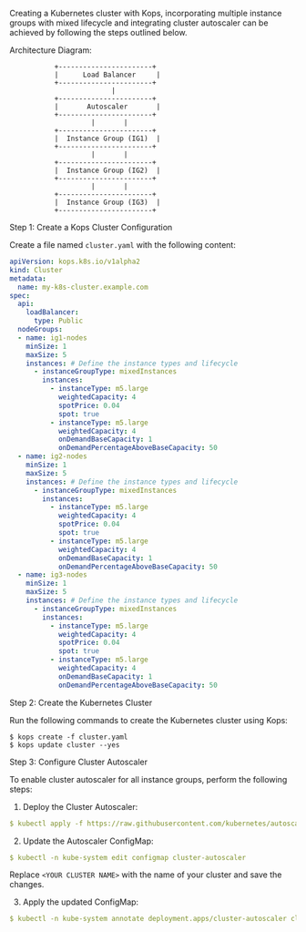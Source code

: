 Creating a Kubernetes cluster with Kops, incorporating multiple instance groups with mixed lifecycle and integrating cluster autoscaler can be achieved by following the steps outlined below.

Architecture Diagram:
```
           +-----------------------+
           |      Load Balancer     |
           +-----------------------+
                         |
           +-----------------------+
           |       Autoscaler       |
           +-----------------------+
                    |       |        
           +-----------------------+
           |  Instance Group (IG1)  |
           +-----------------------+
                    |       |
           +-----------------------+
           |  Instance Group (IG2)  |
           +-----------------------+
                    |       |
           +-----------------------+
           |  Instance Group (IG3)  |
           +-----------------------+
```

Step 1: Create a Kops Cluster Configuration

Create a file named `cluster.yaml` with the following content:
```yaml
apiVersion: kops.k8s.io/v1alpha2
kind: Cluster
metadata:
  name: my-k8s-cluster.example.com
spec:
  api:
    loadBalancer:
      type: Public
  nodeGroups:
  - name: ig1-nodes
    minSize: 1
    maxSize: 5
    instances: # Define the instance types and lifecycle
      - instanceGroupType: mixedInstances
        instances:
          - instanceType: m5.large
            weightedCapacity: 4
            spotPrice: 0.04
            spot: true
          - instanceType: m5.large
            weightedCapacity: 4
            onDemandBaseCapacity: 1
            onDemandPercentageAboveBaseCapacity: 50
  - name: ig2-nodes
    minSize: 1
    maxSize: 5
    instances: # Define the instance types and lifecycle
      - instanceGroupType: mixedInstances
        instances:
          - instanceType: m5.large
            weightedCapacity: 4
            spotPrice: 0.04
            spot: true
          - instanceType: m5.large
            weightedCapacity: 4
            onDemandBaseCapacity: 1
            onDemandPercentageAboveBaseCapacity: 50
  - name: ig3-nodes
    minSize: 1
    maxSize: 5
    instances: # Define the instance types and lifecycle
      - instanceGroupType: mixedInstances
        instances:
          - instanceType: m5.large
            weightedCapacity: 4
            spotPrice: 0.04
            spot: true
          - instanceType: m5.large
            weightedCapacity: 4
            onDemandBaseCapacity: 1
            onDemandPercentageAboveBaseCapacity: 50
```

Step 2: Create the Kubernetes Cluster

Run the following commands to create the Kubernetes cluster using Kops:
```
$ kops create -f cluster.yaml
$ kops update cluster --yes
```

Step 3: Configure Cluster Autoscaler

To enable cluster autoscaler for all instance groups, perform the following steps:

1. Deploy the Cluster Autoscaler:
```yaml
$ kubectl apply -f https://raw.githubusercontent.com/kubernetes/autoscaler/master/cluster-autoscaler/cloudprovider/aws/examples/cluster-autoscaler-autodiscover.yaml
```

2. Update the Autoscaler ConfigMap:
```yaml
$ kubectl -n kube-system edit configmap cluster-autoscaler
```
Replace `<YOUR CLUSTER NAME>` with the name of your cluster and save the changes.

3. Apply the updated ConfigMap:
```yaml
$ kubectl -n kube-system annotate deployment.apps/cluster-autoscaler cluster-autoscaler.kubernetes.io/safe-to-evict="false"
```

